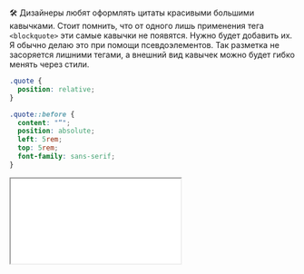 ---
---

🛠 Дизайнеры любят оформлять цитаты красивыми большими кавычками. Стоит помнить, что от одного лишь применения тега `<blockquote>` эти самые кавычки не появятся. Нужно будет добавить их. Я обычно делаю это при помощи псевдоэлементов. Так разметка не засоряется лишними тегами, а внешний вид кавычек можно будет гибко менять через стили.

```css
.quote {
  position: relative;
}

.quote::before {
  content: "“";
  position: absolute;
  left: 5rem;
  top: 5rem;
  font-family: sans-serif;
}
```

<iframe title="Цитата" src="../demos/blockquote.html"></iframe>
